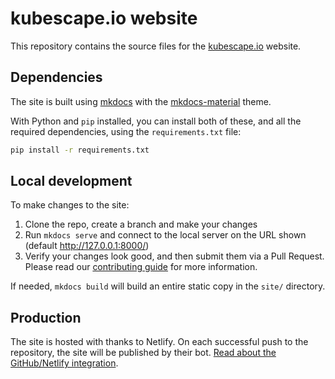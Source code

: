 # kubescape.io website

This repository contains the source files for the [kubescape.io](https://kubescape.io) website. 

## Dependencies

The site is built using [mkdocs](https://www.mkdocs.org/) with the [mkdocs-material](https://squidfunk.github.io/mkdocs-material/) theme.

With Python and `pip` installed, you can install both of these, and all the required dependencies, using the `requirements.txt` file:
```bash
pip install -r requirements.txt
```
## Local development

To make changes to the site: 

1. Clone the repo, create a branch and make your changes
2. Run `mkdocs serve` and connect to the local server on the URL shown (default http://127.0.0.1:8000/)
3. Verify your changes look good, and then submit them via a Pull Request. Please read our [contributing guide](https://github.com/kubescape/kubescape/blob/master/CONTRIBUTING.md) for more information.

If needed, `mkdocs build` will build an entire static copy in the `site/` directory.

## Production

The site is hosted with thanks to Netlify. On each successful push to the repository, the site will be published by their bot. [Read about the GitHub/Netlify integration](https://www.netlify.com/integrations/github/).
